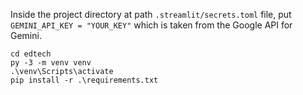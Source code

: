 Inside the project directory at path `.streamlit/secrets.toml` file, put `GEMINI_API_KEY = "YOUR_KEY"` which is taken from the Google API for Gemini.

```
cd edtech
py -3 -m venv venv
.\venv\Scripts\activate
pip install -r .\requirements.txt
```